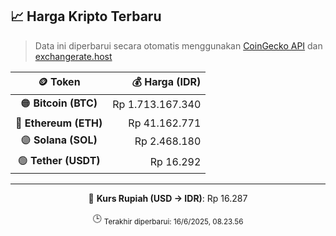 

<!-- HARGA_KRIPTO -->
## 📈 Harga Kripto Terbaru

> Data ini diperbarui secara otomatis menggunakan [CoinGecko API](https://www.coingecko.com/) dan [exchangerate.host](https://exchangerate.host/)

<div align="center">

| 🪙 Token | 💰 Harga (IDR) |
|:------:|---------------:|
| 🟠 **Bitcoin (BTC)**   | Rp 1.713.167.340 |
| 🔵 **Ethereum (ETH)**  | Rp 41.162.771 |
| 🟣 **Solana (SOL)**    | Rp 2.468.180 |
| 🟢 **Tether (USDT)**   | Rp 16.292 |

---

💱 **Kurs Rupiah (USD → IDR)**: Rp 16.287

🕒 <sub>Terakhir diperbarui: 16/6/2025, 08.23.56</sub>

</div>
<!-- /HARGA_KRIPTO -->